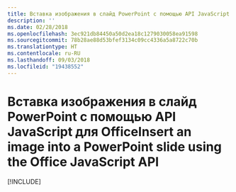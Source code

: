 ```yaml
---
title: Вставка изображения в слайд PowerPoint с помощью API JavaScript для Office
description: ''
ms.date: 02/28/2018
ms.openlocfilehash: 3ec921db84450a50d2ea18c1279030058ea91598
ms.sourcegitcommit: 78b28ae88d53bfef3134c09cc4336a5a8722c70b
ms.translationtype: HT
ms.contentlocale: ru-RU
ms.lasthandoff: 09/03/2018
ms.locfileid: "19438552"
---
```

# <a name="insert-an-image-into-a-powerpoint-slide-using-the-office-javascript-api"></a><span data-ttu-id="e6577-102">Вставка изображения в слайд PowerPoint с помощью API JavaScript для Office</span><span class="sxs-lookup"><span data-stu-id="e6577-102">Insert an image into a PowerPoint slide using the Office JavaScript API</span></span>

[!INCLUDE[](../includes/powerpoint-tutorial-insert-image.md)]